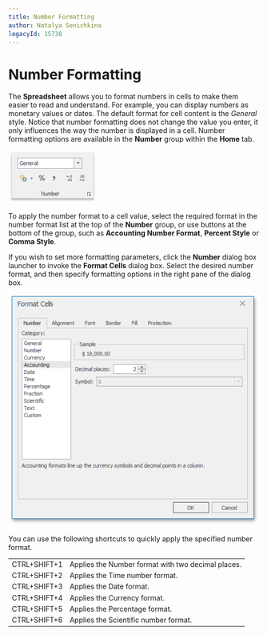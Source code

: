 ```yaml
---
title: Number Formatting
author: Natalya Senichkina
legacyId: 15738
---
```

# Number Formatting
The **Spreadsheet** allows you to format numbers in cells to make them easier to read and understand. For example, you can display numbers as monetary values or dates. The default format for cell content is the _General_ style. Notice that number formatting does not change the value you enter, it only influences the way the number is displayed in a cell. Number formatting options are available in the **Number** group within the **Home** tab.

![NumbersGroup.png](../../../images/img21157.png)

To apply the number format to a cell value, select the required format in the number format list at the top of the **Number** group, or use buttons at the bottom of the group, such as **Accounting Number Format**, **Percent Style** or **Comma Style**.

If you wish to set more formatting parameters, click the **Number** dialog box launcher to invoke the **Format Cells** dialog box. Select the desired number format, and then specify formatting options in the right pane of the dialog box.

![FormatCellsNumberTab](../../../images/img23595.png)

You can use the following shortcuts to quickly apply the specified number format.

|  |  |
|---|---|
| CTRL+SHIFT+1 | Applies the Number format with two decimal places. |
| CTRL+SHIFT+2 | Applies the Time number format. |
| CTRL+SHIFT+3 | Applies the Date format. |
| CTRL+SHIFT+4 | Applies the Currency format. |
| CTRL+SHIFT+5 | Applies the Percentage format. |
| CTRL+SHIFT+6 | Applies the Scientific number format. |